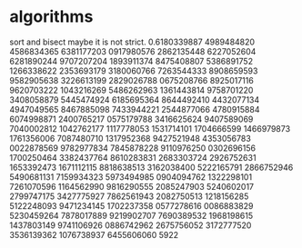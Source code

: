 # algorithms
sort and bisect
maybe it is not strict.
0.6180339887 4989484820 4586834365 6381177203 0917980576
2862135448 6227052604 6281890244 9707207204 1893911374
8475408807 5386891752 1266338622 2353693179 3180060766
7263544333 8908659593 9582905638 3226613199 2829026788
0675208766 8925017116 9620703222 1043216269 5486262963
1361443814 9758701220 3408058879 5445474924 6185695364
8644492410 4432077134 4947049565 8467885098 7433944221
2544877066 4780915884 6074998871 2400765217 0575179788
3416625624 9407589069 7040002812 1042762177 1117778053
1531714101 1704666599 1466979873 1761356006 7087480710
1317952368 9427521948 4353056783 0022878569 9782977834
7845878228 9110976250 0302696156 1700250464 3382437764
8610283831 2683303724 2926752631 1653392473 1671112115
8818638513 3162038400 5222165791 2866752946 5490681131
7159934323 5973494985 0904094762 1322298101 7261070596
1164562990 9816290555 2085247903 5240602017 2799747175
3427775927 7862561943 2082750513 1218156285 5122248093
9471234145 1702237358 0577278616 0086883829 5230459264
7878017889 9219902707 7690389532 1968198615 1437803149
9741106926 0886742962 2675756052 3172777520 3536139362
1076738937 6455606060 5922
